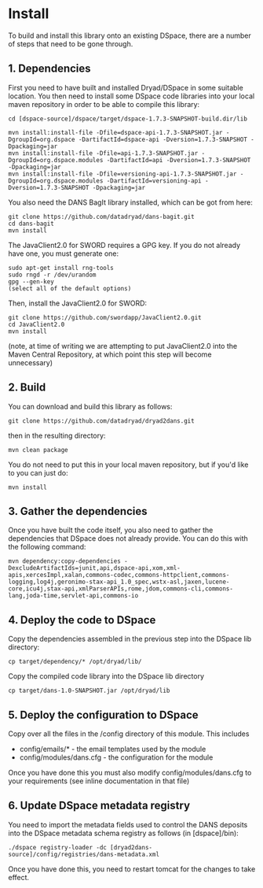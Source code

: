 # Install

To build and install this library onto an existing DSpace, there are a number of steps that need to be gone through.


## 1. Dependencies

First you need to have built and installed Dryad/DSpace in some suitable location.  You then need to install some DSpace code libraries
into your local maven repository in order to be able to compile this library:

    cd [dspace-source]/dspace/target/dspace-1.7.3-SNAPSHOT-build.dir/lib
        
    mvn install:install-file -Dfile=dspace-api-1.7.3-SNAPSHOT.jar -DgroupId=org.dspace -DartifactId=dspace-api -Dversion=1.7.3-SNAPSHOT -Dpackaging=jar
    mvn install:install-file -Dfile=api-1.7.3-SNAPSHOT.jar -DgroupId=org.dspace.modules -DartifactId=api -Dversion=1.7.3-SNAPSHOT -Dpackaging=jar
    mvn install:install-file -Dfile=versioning-api-1.7.3-SNAPSHOT.jar -DgroupId=org.dspace.modules -DartifactId=versioning-api -Dversion=1.7.3-SNAPSHOT -Dpackaging=jar

You also need the DANS BagIt library installed, which can be got from here:

    git clone https://github.com/datadryad/dans-bagit.git
    cd dans-bagit
    mvn install

The JavaClient2.0 for SWORD requires a GPG key. If you do not already have one, you must generate one:

    sudo apt-get install rng-tools
    sudo rngd -r /dev/urandom
    gpg --gen-key
    (select all of the default options)

Then, install the JavaClient2.0 for SWORD:

    git clone https://github.com/swordapp/JavaClient2.0.git
    cd JavaClient2.0
    mvn install

(note, at time of writing we are attempting to put JavaClient2.0 into the Maven Central Repository, at which point this step will become unnecessary)


## 2. Build

You can download and build this library as follows:

    git clone https://github.com/datadryad/dryad2dans.git

then in the resulting directory:

    mvn clean package

You do not need to put this in your local maven repository, but if you'd like to you can just do:

    mvn install


## 3. Gather the dependencies

Once you have built the code itself, you also need to gather the dependencies that DSpace does not already provide.  You can 
do this with the following command:

    mvn dependency:copy-dependencies -DexcludeArtifactIds=junit,api,dspace-api,xom,xml-apis,xercesImpl,xalan,commons-codec,commons-httpclient,commons-logging,log4j,geronimo-stax-api_1.0_spec,wstx-asl,jaxen,lucene-core,icu4j,stax-api,xmlParserAPIs,rome,jdom,commons-cli,commons-lang,joda-time,servlet-api,commons-io


## 4. Deploy the code to DSpace

Copy the dependencies assembled in the previous step into the DSpace lib directory:

    cp target/dependency/* /opt/dryad/lib/

Copy the compiled code library into the DSpace lib directory

    cp target/dans-1.0-SNAPSHOT.jar /opt/dryad/lib


## 5. Deploy the configuration to DSpace

Copy over all the files in the /config directory of this module.  This includes

* config/emails/* - the email templates used by the module
* config/modules/dans.cfg - the configuration for the module

Once you have done this you must also modify config/modules/dans.cfg to your requirements (see inline documentation in that file)


## 6. Update DSpace metadata registry

You need to import the metadata fields used to control the DANS deposits into the DSpace metadata schema registry as follows (in [dspace]/bin):

    ./dspace registry-loader -dc [dryad2dans-source]/config/registries/dans-metadata.xml

Once you have done this, you need to restart tomcat for the changes to take effect.
